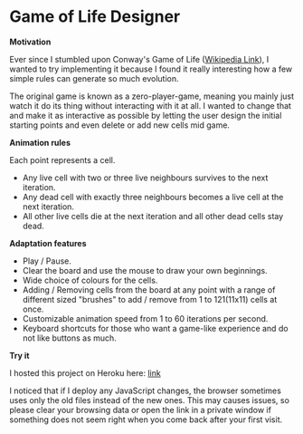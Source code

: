 # Game of Life Designer

**Motivation**

Ever since I stumbled upon Conway's Game of Life ([Wikipedia Link](https://en.wikipedia.org/wiki/Conway%27s_Game_of_Life)), I wanted to try implementing it because I found it really interesting how a few simple rules can generate so much evolution.

The original game is known as a zero-player-game, meaning you mainly just watch it do its thing without interacting with it at all.
I wanted to change that and make it as interactive as possible by letting the user design the initial starting points and even delete or add new cells mid game.


**Animation rules**

Each point represents a cell.

* Any live cell with two or three live neighbours survives to the next iteration.
* Any dead cell with exactly three neighbours becomes a live cell at the next iteration.
* All other live cells die at the next iteration and all other dead cells stay dead.


**Adaptation features**

* Play / Pause.
* Clear the board and use the mouse to draw your own beginnings.
* Wide choice of colours for the cells.
* Adding / Removing cells from the board at any point with a range of different sized "brushes" to add / remove from 1 to 121(11x11) cells at once.
* Customizable animation speed from 1 to 60 iterations per second. 
* Keyboard shortcuts for those who want a game-like experience and do not like buttons as much.


**Try it**

I hosted this project on Heroku here: [link](https://game-of-life-designer.herokuapp.com/)

I noticed that if I deploy any JavaScript changes, the browser sometimes uses only the old files instead of the new ones. This may causes issues, so please clear your browsing data or open the link in a private window if something does not seem right when you come back after your first visit.
